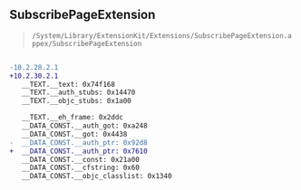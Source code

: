 ## SubscribePageExtension

> `/System/Library/ExtensionKit/Extensions/SubscribePageExtension.appex/SubscribePageExtension`

```diff

-10.2.28.2.1
+10.2.30.2.1
   __TEXT.__text: 0x74f168
   __TEXT.__auth_stubs: 0x14470
   __TEXT.__objc_stubs: 0x1a00

   __TEXT.__eh_frame: 0x2ddc
   __DATA_CONST.__auth_got: 0xa248
   __DATA_CONST.__got: 0x4438
-  __DATA_CONST.__auth_ptr: 0x92d8
+  __DATA_CONST.__auth_ptr: 0x7610
   __DATA_CONST.__const: 0x21a00
   __DATA_CONST.__cfstring: 0x60
   __DATA_CONST.__objc_classlist: 0x1340

```
